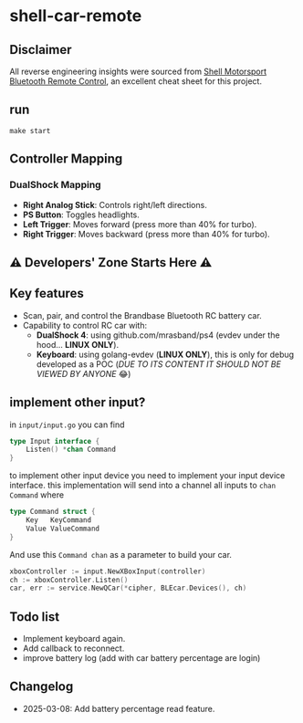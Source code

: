 # shell-car-remote

## Disclaimer

All reverse engineering insights were sourced from [Shell Motorsport Bluetooth Remote Control](https://gist.github.com/scrool/e79d6a4cb50c26499746f4fe473b3768), an excellent cheat sheet for this project.

## run
```make start```

## Controller Mapping

### DualShock Mapping

- **Right Analog Stick**: Controls right/left directions.
- **PS Button**: Toggles headlights.
- **Left Trigger**: Moves forward (press more than 40% for turbo).
- **Right Trigger**: Moves backward (press more than 40% for turbo).

## ⚠️ Developers' Zone Starts Here ⚠️

## Key features
+ Scan, pair, and control the Brandbase Bluetooth RC battery car.
+ Capability to control RC car with:
  + **DualShock 4**: using github.com/mrasband/ps4 (evdev under the hood... **LINUX ONLY**).
  + **Keyboard**: using golang-evdev (**LINUX ONLY**), this is only for debug developed as a POC (*DUE TO ITS CONTENT IT SHOULD NOT BE VIEWED BY ANYONE* 😂)

## implement other input?
in `input/input.go` you can find
```go 
type Input interface {
	Listen() *chan Command
}
```
to implement other input device you need to implement your input device interface.
this implementation will send into a channel all inputs to `chan Command`
where
```go
type Command struct {
	Key   KeyCommand
	Value ValueCommand
}
```
And use this `Command chan` as a parameter to build your car.
```go  
xboxController := input.NewXBoxInput(controller)  
ch := xboxController.Listen()  
car, err := service.NewQCar(*cipher, BLEcar.Devices(), ch)  
```
## Todo list
+ Implement keyboard again.
+ Add callback to reconnect.
+ improve battery log (add with car battery percentage are login)
## Changelog
+ 2025-03-08: Add battery percentage read feature.
